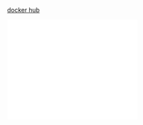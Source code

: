 [docker hub](https://hub.docker.com/u/eozsahin)

<img src="/github-metrics.svg" alt="Metrics" width="60%">
